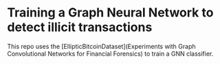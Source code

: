 # Training a Graph Neural Network to detect illicit transactions

This repo uses the [EllipticBitcoinDataset](Experiments with Graph Convolutional
Networks for Financial Forensics) to train a GNN classifier.

